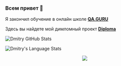 ### Всем привет 👋 

Я закончил обучение в онлайн школе **[QA.GURU](https://qa.guru)**

Здесь вы найдете мой димломный проект **[Diploma](https://github.com/DmitryOshkin/qa_guru_diplomaWork)**


<div align="left">
  
![Dmitry GitHub Stats](https://github-readme-stats.vercel.app/api?username=DmitryOshkin&show_icons=true&theme=tokyonight)
  
![Dmitry's Language Stats](https://github-readme-stats.vercel.app/api/top-langs/?username=DmitryOshkin&hide=ruby&layout=compact&hide_border=true&langs_count=6) 
  
 <div>
   
 <div align='center'>
   
![](https://komarev.com/ghpvc/?username=DmitryOshkin&label=Profile+Views)

</div>
  
  
<!--
**DmitryOshkin/DmitryOshkin** is a ✨ _special_ ✨ repository because its `README.md` (this file) appears on your GitHub profile.

Here are some ideas to get you started:

- 🔭 I’m currently working on ...
- 🌱 I’m currently learning ...
- 👯 I’m looking to collaborate on ...
- 🤔 I’m looking for help with ...
- 💬 Ask me about ...
- 📫 How to reach me: ...
- 😄 Pronouns: ...
- ⚡ Fun fact: ...
-->

